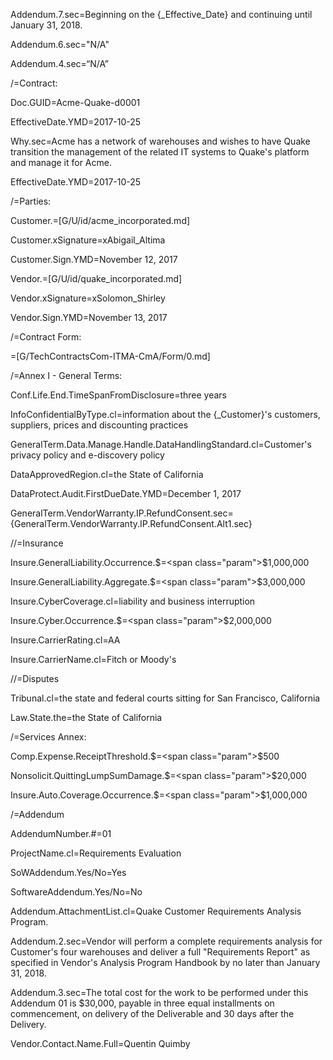 Addendum.7.sec=<span class="param">Beginning on the {_Effective_Date} and continuing until January 31, 2018.</span>

Addendum.6.sec=<span class="param">"N/A"</span>

Addendum.4.sec=<span class="param">“N/A” </span>

/=Contract:

Doc.GUID=<span class="param">Acme-Quake-d0001</span>

EffectiveDate.YMD=<span class="param">2017-10-25</span>

Why.sec=<span class="param">Acme has a network of warehouses and wishes to have Quake transition the management of the related IT systems to Quake's platform and manage it for Acme.</span>

EffectiveDate.YMD=<span class="param">2017-10-25</span>

/=Parties:

Customer.=[G/U/id/acme_incorporated.md]

Customer.xSignature=<span class="param">xAbigail_Altima</span>

Customer.Sign.YMD=<span class="param">November 12, 2017</span>

Vendor.=[G/U/id/quake_incorporated.md]

Vendor.xSignature=<span class="param">xSolomon_Shirley</span>

Vendor.Sign.YMD=<span class="param">November 13, 2017</span>

/=Contract Form:

=[G/TechContractsCom-ITMA-CmA/Form/0.md]

/=Annex I - General Terms:

Conf.Life.End.TimeSpanFromDisclosure=<span class="param">three years</span>

InfoConfidentialByType.cl=<span class="param">information about the {_Customer}'s customers, suppliers, prices and discounting practices</span>

GeneralTerm.Data.Manage.Handle.DataHandlingStandard.cl=<span class="param">Customer's privacy policy and e-discovery policy</span>

DataApprovedRegion.cl=<span class="param">the State of California</span>

DataProtect.Audit.FirstDueDate.YMD=<span class="param">December 1, 2017</span>

GeneralTerm.VendorWarranty.IP.RefundConsent.sec=<span class="param">{GeneralTerm.VendorWarranty.IP.RefundConsent.Alt1.sec}</span>

//=Insurance

Insure.GeneralLiability.Occurrence.$=<span class="param">$1,000,000</span>

Insure.GeneralLiability.Aggregate.$=<span class="param">$3,000,000</span>

Insure.CyberCoverage.cl=<span class="param">liability and business interruption</span>

Insure.Cyber.Occurrence.$=<span class="param">$2,000,000</span>

Insure.CarrierRating.cl=<span class="param">AA</span>

Insure.CarrierName.cl=<span class="param">Fitch or Moody's</span>

//=Disputes

Tribunal.cl=<span class="param">the state and federal courts sitting for San Francisco, California</span>

Law.State.the=<span class="param">the State of California</span>

/=Services Annex:

Comp.Expense.ReceiptThreshold.$=<span class="param">$500</span>

Nonsolicit.QuittingLumpSumDamage.$=<span class="param">$20,000</span>

Insure.Auto.Coverage.Occurrence.$=<span class="param">$1,000,000</span>

/=Addendum

AddendumNumber.#=<span class="param">01</span>

ProjectName.cl=<span class="param">Requirements Evaluation</span>

SoWAddendum.Yes/No=<span class="param">Yes</span>

SoftwareAddendum.Yes/No=<span class="param">No</span>

Addendum.AttachmentList.cl=<span class="param">Quake Customer Requirements Analysis Program.</span>

Addendum.2.sec=<span class="param">Vendor will perform a complete requirements analysis for Customer's four warehouses and deliver a full "Requirements Report" as specified in Vendor's Analysis Program Handbook by no later than January 31, 2018.</span>

Addendum.3.sec=<span class="param">The total cost for the work to be performed under this Addendum 01 is $30,000, payable in three equal installments on commencement, on delivery of the Deliverable and 30 days after the Delivery.</span>

Vendor.Contact.Name.Full=<span class="param">Quentin Quimby</span>


